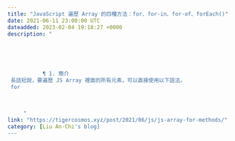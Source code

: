 ```yaml
---
title: "JavaScript 遍歷 Array 的四種方法：for、for-in、for-of、forEach()"
date: 2021-06-11 23:00:00 UTC
dateadded: 2023-02-04 19:18:27 +0000
description: "
    
      
      
        
        
           ¶ 1. 簡介 
 長話短說，要遍歷 JS Array 裡面的所有元素，可以直接使用以下語法。 
 for
        
      
    
     "
link: "https://tigercosmos.xyz/post/2021/06/js/js-array-for-methods/"
category: [Liu An-Chi's blog]
---
```

